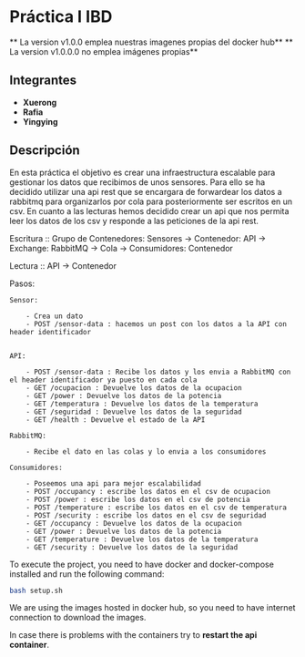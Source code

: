 # Práctica I IBD

** La version v1.0.0 emplea nuestras imagenes propias del docker hub**
** La version v1.0.0.0 no emplea imágenes propias**


## Integrantes
- **Xuerong**
- **Rafia**
- **Yingying**

## Descripción
En esta práctica el objetivo es crear una infraestructura escalable para gestionar los datos que recibimos de unos sensores. Para ello se ha decidido utilizar una api rest que se encargara de forwardear los datos a rabbitmq para organizarlos por cola para posteriormente ser escritos en un csv. En cuanto a las lecturas hemos decidido crear un api que nos permita leer los datos de los csv y responde a las peticiones de la api rest.


Escritura :: Grupo de Contenedores: Sensores -> Contenedor: API -> Exchange: RabbitMQ -> Cola -> Consumidores: Contenedor 

Lectura :: API -> Contenedor

Pasos:

    Sensor:

        - Crea un dato
        - POST /sensor-data : hacemos un post con los datos a la API con header identificador

    
    API:
        
        - POST /sensor-data : Recibe los datos y los envia a RabbitMQ con el header identificador ya puesto en cada cola
        - GET /ocupacion : Devuelve los datos de la ocupacion
        - GET /power : Devuelve los datos de la potencia
        - GET /temperatura : Devuelve los datos de la temperatura
        - GET /seguridad : Devuelve los datos de la seguridad
        - GET /health : Devuelve el estado de la API
    
    RabbitMQ:

        - Recibe el dato en las colas y lo envia a los consumidores

    Consumidores:
    
        - Poseemos una api para mejor escalabilidad
        - POST /occupancy : escribe los datos en el csv de ocupacion
        - POST /power : escribe los datos en el csv de potencia
        - POST /temperature : escribe los datos en el csv de temperatura
        - POST /security : escribe los datos en el csv de seguridad
        - GET /occupancy : Devuelve los datos de la ocupacion
        - GET /power : Devuelve los datos de la potencia
        - GET /temperature : Devuelve los datos de la temperatura
        - GET /security : Devuelve los datos de la seguridad


To execute the project, you need to have docker and docker-compose installed and run the following command:

```bash
bash setup.sh
```

We are using the images hosted in docker hub, so you need to have internet connection to download the images.

In case there is problems with the containers try to **restart the api container**.
